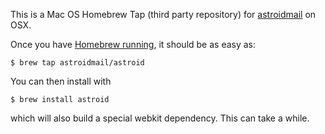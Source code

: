 This is a Mac OS Homebrew Tap (third party repository) for [astroidmail](http://astroidmail.github.io/) on OSX.

Once you have [Homebrew running](https://brew.sh/), it should be as easy as:
```
$ brew tap astroidmail/astroid
```

You can then install with
```
$ brew install astroid
```
which will also build a special webkit dependency. This can take a while.


